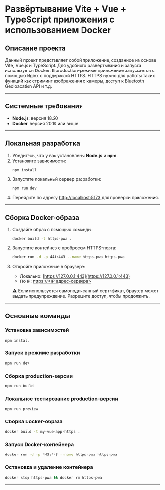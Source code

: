 # Развёртывание Vite + Vue + TypeScript приложения с использованием Docker

## Описание проекта
Данный проект представляет собой приложение, созданное на основе Vite, Vue.js и TypeScript. Для удобного развёртывания и запуска используется Docker. В production-режиме приложение запускается с помощью Nginx с поддержкой HTTPS. HTTPS нужно для работы таких функций как стриминг изображения с камеры, доступ к Bluetooth Geoloacation API и т.д.

---

## Системные требования

- **Node.js**: версия 18.20
- **Docker**: версия 20.10 или выше

---

## Локальная разработка

1. Убедитесь, что у вас установлены **Node.js** и **npm**.
2. Установите зависимости:
   ```bash
   npm install
   ```
3. Запустите локальный сервер разработки:
   ```bash
   npm run dev
   ```
4. Перейдите по адресу [http://localhost:5173](http://localhost:5173) для проверки приложения.

---

## Сборка Docker-образа

1. Создайте образ с помощью команды:
   ```bash
   docker build -t https-pwa .
   ```

2. Запустите контейнер с пробросом HTTPS-порта:
   ```bash
   docker run -d -p 443:443 --name https-pwa https-pwa
   ```

3. Откройте приложение в браузере:
    - Локально: [https://127.0.0.1:443](https://127.0.0.1:443)
    - По IP: [https://<IP-адрес-сервера>](https://<IP-адрес-сервера>:443)

   ⚠️ Если используется самоподписанный сертификат, браузер может выдать предупреждение. Разрешите доступ, чтобы продолжить.

---

## Основные команды

### Установка зависимостей
```bash
npm install
```

### Запуск в режиме разработки
```bash
npm run dev
```

### Сборка production-версии
```bash
npm run build
```

### Локальное тестирование production-версии
```bash
npm run preview
```

### Сборка Docker-образа
```bash
docker build -t my-vue-app-https .
```

### Запуск Docker-контейнера
```bash
docker run -d -p 443:443 --name https-pwa https-pwa
```

### Остановка и удаление контейнера
```bash
docker stop https-pwa && docker rm https-pwa
```

---